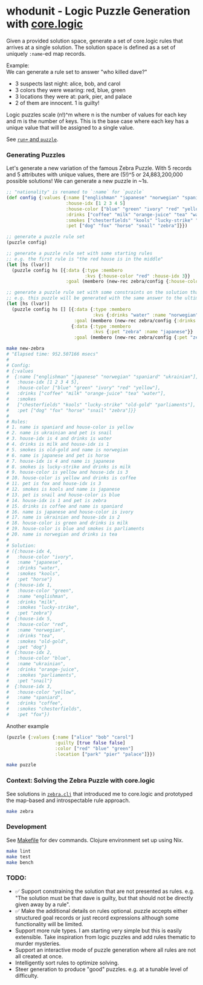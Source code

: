 # whodunit - Logic Puzzle Generation with [core.logic](https://github.com/clojure/core.logic)
Given a provided solution space, generate a set of core.logic rules that arrives at a single solution.
The solution space is defined as a set of uniquely `:name`-ed map records.

Example:<br>
We can generate a rule set to answer "who killed dave?"
* 3 suspects last night: alice, bob, and carol
* 3 colors they were wearing: red, blue, green
* 3 locations they were at: park, pier, and palace
* 2 of them are innocent. 1 is guilty!

Logic puzzles scale (n!)^m where n is the number of values for each key and m is the number of keys. This is the base case where each key has a unique value that will be assigned to a single value.

See [`run+` and `puzzle`](src/whodunit/core.clj).

### Generating Puzzles
Let's generate a new variation of the famous Zebra Puzzle. With 5 records and 5 attributes with unique values, there are (5!)^5 or 24,883,200,000 possible solutions! We can generate a new puzzle in ~1s.

```clojure
;; "nationality" is renamed to `:name` for `puzzle`
(def config {:values {:name ["englishman" "japanese" "norwegian" "spaniard" "ukrainian"]
                      :house-idx [1 2 3 4 5]
                      :house-color ["blue" "green" "ivory" "red" "yellow"]
                      :drinks ["coffee" "milk" "orange-juice" "tea" "water"]
                      :smokes ["chesterfields" "kools" "lucky-strike" "old-gold" "parliaments"]
                      :pet ["dog" "fox" "horse" "snail" "zebra"]}})

;; generate a puzzle rule set
(puzzle config)

;; generate a puzzle rule set with some starting rules
;; e.g. the first rule is "the red house is in the middle"
(let [hs (lvar)]
  (puzzle config hs [{:data {:type :membero
                             :kvs {:house-color "red" :house-idx 3}}
                      :goal (membero (new-rec zebra/config {:house-color "red" :house-idx 3}) hs)}]))

;; generate a puzzle rule set with some constraints on the solution that are hidden from the resulting rules
;; e.g. this puzzle will be generated with the same answer to the ultimate question of the original zebra puzzle
(let [hs (lvar)]
  (puzzle config hs [] [{:data {:type :membero
                                :kvs {:drinks "water" :name "norwegian"}}
                         :goal (membero (new-rec zebra/config {:drinks "water" :name "norwegian"}) hs)}
                        {:data {:type :membero
                                :kvs {:pet "zebra" :name "japanese"}}
                         :goal (membero (new-rec zebra/config {:pet "zebra" :name "japanese"}) hs)}]))
```

```bash
make new-zebra
# "Elapsed time: 952.507166 msecs"
#
# Config:
# {:values
#  {:name ["englishman" "japanese" "norwegian" "spaniard" "ukrainian"],
#   :house-idx [1 2 3 4 5],
#   :house-color ["blue" "green" "ivory" "red" "yellow"],
#   :drinks ["coffee" "milk" "orange-juice" "tea" "water"],
#   :smokes
#   ["chesterfields" "kools" "lucky-strike" "old-gold" "parliaments"],
#   :pet ["dog" "fox" "horse" "snail" "zebra"]}}
#
# Rules:
# 1. name is spaniard and house-color is yellow
# 2. name is ukrainian and pet is snail
# 3. house-idx is 4 and drinks is water
# 4. drinks is milk and house-idx is 1
# 5. smokes is old-gold and name is norwegian
# 6. name is japanese and pet is horse
# 7. house-idx is 4 and name is japanese
# 8. smokes is lucky-strike and drinks is milk
# 9. house-color is yellow and house-idx is 3
# 10. house-color is yellow and drinks is coffee
# 11. pet is fox and house-idx is 3
# 12. smokes is kools and name is japanese
# 13. pet is snail and house-color is blue
# 14. house-idx is 1 and pet is zebra
# 15. drinks is coffee and name is spaniard
# 16. name is japanese and house-color is ivory
# 17. name is ukrainian and house-idx is 2
# 18. house-color is green and drinks is milk
# 19. house-color is blue and smokes is parliaments
# 20. name is norwegian and drinks is tea
#
# Solution:
# ({:house-idx 4,
#   :house-color "ivory",
#   :name "japanese",
#   :drinks "water",
#   :smokes "kools",
#   :pet "horse"}
#  {:house-idx 1,
#   :house-color "green",
#   :name "englishman",
#   :drinks "milk",
#   :smokes "lucky-strike",
#   :pet "zebra"}
#  {:house-idx 5,
#   :house-color "red",
#   :name "norwegian",
#   :drinks "tea",
#   :smokes "old-gold",
#   :pet "dog"}
#  {:house-idx 2,
#   :house-color "blue",
#   :name "ukrainian",
#   :drinks "orange-juice",
#   :smokes "parliaments",
#   :pet "snail"}
#  {:house-idx 3,
#   :house-color "yellow",
#   :name "spaniard",
#   :drinks "coffee",
#   :smokes "chesterfields",
#   :pet "fox"})
```

Another example

```clojure
(puzzle {:values {:name ["alice" "bob" "carol"]
                  :guilty [true false false]
                  :color ["red" "blue" "green"]
                  :location ["park" "pier" "palace"]}})
```

```bash
make puzzle
```

### Context: Solving the Zebra Puzzle with core.logic

See solutions in [`zebra.clj`](src/whodunit/zebra.clj) that introduced me to core.logic and prototyped the map-based and introspectable rule approach.

```bash
make zebra
```

### Development
See [Makefile](Makefile) for dev commands. Clojure environment set up using Nix.
```bash
make lint
make test
make bench
```

### TODO:
* ✅ Support constraining the solution that are not presented as rules. e.g. "The solution must be that dave is guilty, but that should not be directly given away by a rule".
* ✅ Make the additional details on rules optional. puzzle accepts either structured goal records or just record expressions although some functionality will be limited.
* Support more rule types. I am starting very simple but this is easily extensible. Take inspiration from logic puzzles and add rules thematic to murder mysteries.
* Support an interactive mode of puzzle generation where all rules are not all created at once.
* Intelligently sort rules to optimize solving.
* Steer generation to produce "good" puzzles. e.g. at a tunable level of difficulty.
